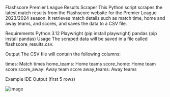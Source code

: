 Flashscore Premier League Results Scraper
This Python script scrapes the latest match results from the Flashscore website for the Premier League 2023/2024 season. It retrieves match details such as match time, home and away teams, and scores, and saves the data to a CSV file.

Requirements
Python 3.12
Playwright (pip install playwright)
pandas (pip install pandas)
Usage
The scraped data will be saved in a file called flashscore_results.csv.

Output
The CSV file will contain the following columns:

times: Match times
home_teams: Home teams
score_home: Home team score
score_away: Away team score
away_teams: Away teams

Example IDE Output (first 5 rows)

![image](https://github.com/user-attachments/assets/157b120c-1ebe-4eea-b0d1-7ef54c76bab6)

